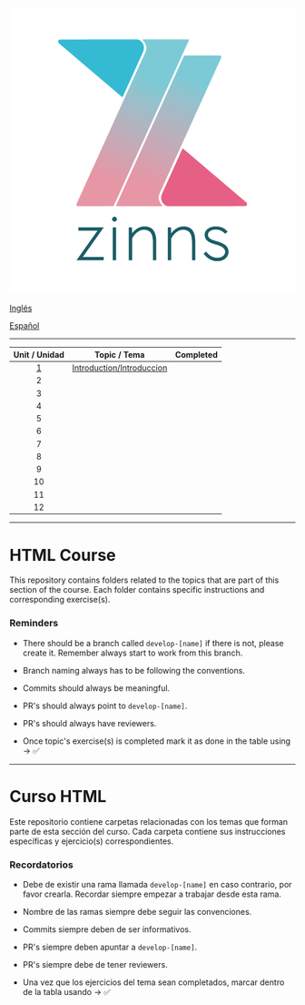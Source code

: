 ![Alt text](zinns.png)

[Inglés](#html-course)

[Español](#curso-html)

---

|   Unit / Unidad    |                Topic / Tema                | Completed |
| :----------------: | :----------------------------------------: | :-------: |
| [1](./01/intro.md) | [Introduction/Introduccion](./01/intro.md) |           |
|         2          |                                            |           |
|         3          |                                            |           |
|         4          |                                            |           |
|         5          |                                            |           |
|         6          |                                            |           |
|         7          |                                            |           |
|         8          |                                            |           |
|         9          |                                            |           |
|         10         |                                            |           |
|         11         |                                            |           |
|         12         |                                            |           |

---

# HTML Course

This repository contains folders related to the topics that are part of this section of the course. Each folder contains specific instructions and corresponding exercise(s).

### Reminders

- There should be a branch called `develop-[name]` if there is not, please create it. Remember always start to work from this branch.

- Branch naming always has to be following the conventions.

- Commits should always be meaningful.

- PR's should always point to `develop-[name]`.

- PR's should always have reviewers.

- Once topic's exercise(s) is completed mark it as done in the table using -> ✅

---

# Curso HTML

Este repositorio contiene carpetas relacionadas con los temas que forman parte de esta sección del curso. Cada carpeta contiene sus instrucciones específicas y ejercicio(s) correspondientes.

### Recordatorios

- Debe de existir una rama llamada `develop-[name]` en caso contrario, por favor crearla. Recordar siempre empezar a trabajar desde esta rama.

- Nombre de las ramas siempre debe seguir las convenciones.

- Commits siempre deben de ser informativos.

- PR's siempre deben apuntar a `develop-[name]`.

- PR's siempre debe de tener reviewers.

- Una vez que los ejercicios del tema sean completados, marcar dentro de la tabla usando -> ✅

